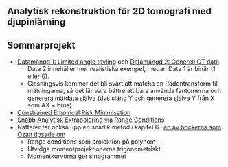 ## Analytisk rekonstruktion för 2D tomografi med djupinlärning

## Sommarprojekt

* [Datamängd 1: Limited angle tävling](https://zenodo.org/record/6937616) och [Datamängd 2: Generell CT data](https://arxiv.org/pdf/2306.05907.pdf)
    * Data 2 innehåller mer realistiska exempel, medan Data 1 är binär (1 eller 0).
    * Gissningsvis kommer det bli svårt att matcha en Radontransform till mätningarna, så det lär vara bättre att bara använda fantomerna och generera mätdata själva (dvs släng Y och generera själva Y från X som AX + brus).
* [Constrained Empirical Risk Minimisation](https://arxiv.org/abs/2302.04729)
* [ Snabb Analytisk Extrapolering via Range Conditions](https://iopscience.iop.org/article/10.1088/2057-1976/aa71bf)
* Natterer tar också upp en snarlik metod i kapitel 6 i [en av böckerna som Ozan tipsade om](https://epubs.siam.org/doi/book/10.1137/1.9780898719284)
  * Range conditions som projektion på polynom
  * Utvidga momentprojektionerna trigonometriskt
  * Momentkurvorna ger sinogrammet 
